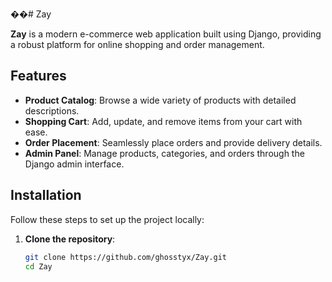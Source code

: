 ��#   Z a y 

**Zay** is a modern e-commerce web application built using Django, providing a robust platform for online shopping and order management.

## Features

- **Product Catalog**: Browse a wide variety of products with detailed descriptions.
- **Shopping Cart**: Add, update, and remove items from your cart with ease.
- **Order Placement**: Seamlessly place orders and provide delivery details.
- **Admin Panel**: Manage products, categories, and orders through the Django admin interface.

## Installation

Follow these steps to set up the project locally:

1. **Clone the repository**:

   ```bash
   git clone https://github.com/ghosstyx/Zay.git
   cd Zay
   
 
 
